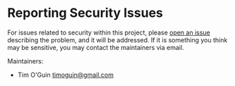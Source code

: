 # Reporting Security Issues

For issues related to security within this project, please [open an issue] describing
the problem, and it will be addressed. If it is something you think may be sensitive,
you may contact the maintainers via email.

Maintainers:

- Tim O'Guin <timoguin@gmail.com>

<!-- Markdown anchors -->
[open an issue]: https://github.com/timoguin/repo-template/issues
